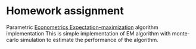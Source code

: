 # Homework assignment

Parametric [Econometrics Expectation–maximization](https://en.wikipedia.org/wiki/Expectation%E2%80%93maximization_algorithm) algorithm implementation
This is simple implementation of EM algorithm with monte-carlo simulation to estimate the performance of the algorithm.
